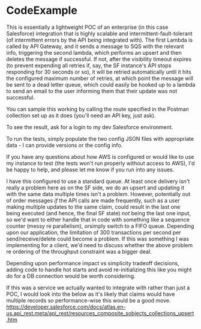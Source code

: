 # CodeExample
This is essentially a lightweight POC of an enterprise (in this case Salesforce) integration that is highly scalable and intermittent-fault-tolerant (of intermittent errors by the API being integrated with). The first Lambda is called by API Gateway, and it sends a message to SQS with the relevant info, triggering the second lambda, which performs an upsert and then deletes the message if successful. 
If not, after the visibility timeout expires (to prevent expending all retries if, say, the SF instance's API stops responding for 30 seconds or so), it will be retried automatically until it hits the configured maximum number of retries, at which point the message will be sent to a dead letter queue, which could easily be hooked up to a lambda to send an email to the user informing them that their update was not successful.

You can sample this working by calling the route specified in the Postman collection set up as it does (you'll need an API key, just ask).

To see the result, ask for a login to my dev Salesforce environment.

To run the tests, simply populate the two config JSON files with appropriate data - I can provide versions or the config info.

If you have any questions about how AWS is configured or would like to use my instance to test (the tests won't run properly without access to AWS), I'd be happy to help, and please let me know if you run into any issues.

I have this configured to use a standard queue.
At least once delivery isn't really a problem here as on the SF side, we do an upsert and updating it with the same data multiple times isn't a problem. However, potentially out of order messages *if* the API calls are made frequently, such as a user making multiple updates to the same claim, could result in the last one being executed (and hence, the final SF state) *not* being the last one input, so we'd want to either handle that in code with something like a sequence counter (messy re parallelism), orsimply switch to a FIFO queue.
Depending upon our application, the limitation of 300 transactions per second per send/receive/delete could become a problem. If this was something I was implementing for a client, we'd need to discuss whether the above problem re ordering of the throughput constraint was a bigger deal.

Depending upon performance impact vs simplicity tradeoff decisions, adding code to handle hot starts and avoid re-initializing this like you might do for a DB connection would be worth considering.

If this was a service we actually wanted to integrate with rather than just a POC, I would look into the below as it's likely that claims would have multiple records so performance-wise this would be a good move.
https://developer.salesforce.com/docs/atlas.en-us.api_rest.meta/api_rest/resources_composite_sobjects_collections_upsert.htm
